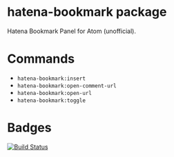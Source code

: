 # hatena-bookmark package

Hatena Bookmark Panel for Atom (unofficial).

# Commands

- `hatena-bookmark:insert`
- `hatena-bookmark:open-comment-url`
- `hatena-bookmark:open-url`
- `hatena-bookmark:toggle`

# Badges

[![Build Status][travis-badge]][travis]

[travis]: https://travis-ci.org/bouzuya/atom-hatena-bookmark
[travis-badge]: https://travis-ci.org/bouzuya/atom-hatena-bookmark.svg?branch=master
